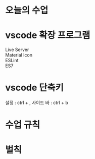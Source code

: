 # 오늘의 수업

# vscode 확장 프로그램

Live Server     
Material Icon   
ESLint  
ES7 


# vscode 단축키

설정 : ctrl + , 
사이드 바 : ctrl + b    


# 수업 규칙


# 벌칙